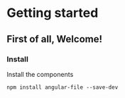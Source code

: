 # Getting started

## First of all, Welcome!

### Install

Install the components
```
npm install angular-file --save-dev
```
